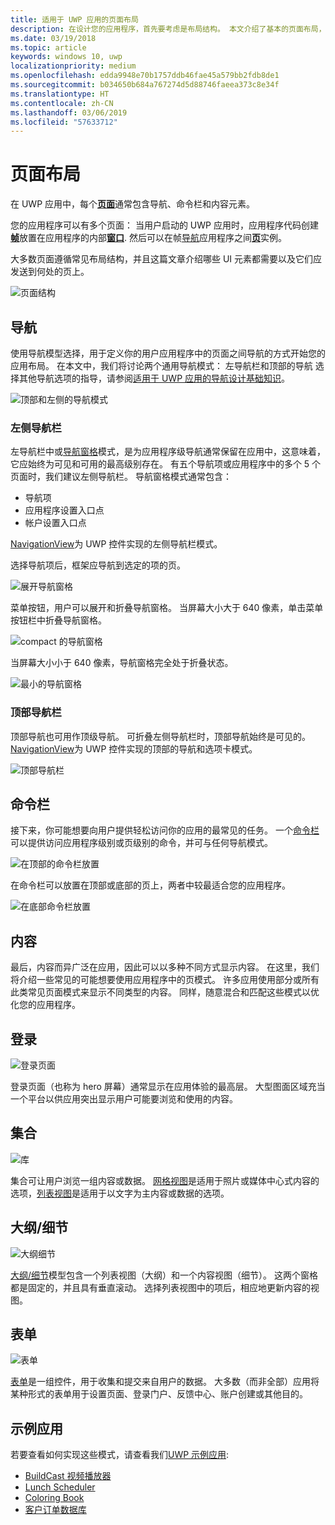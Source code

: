 ```yaml
---
title: 适用于 UWP 应用的页面布局
description: 在设计您的应用程序，首先要考虑是布局结构。 本文介绍了基本的页面布局，包括哪些 UI 元素，你将需要并且它们应发送到何处的页上的通用结构。 在 UWP 应用中，每个页通常具有导航、 命令和内容元素。
ms.date: 03/19/2018
ms.topic: article
keywords: windows 10, uwp
localizationpriority: medium
ms.openlocfilehash: edda9948e70b1757ddb46fae45a579bb2fdb8de1
ms.sourcegitcommit: b034650b684a767274d5d88746faeea373c8e34f
ms.translationtype: HT
ms.contentlocale: zh-CN
ms.lasthandoff: 03/06/2019
ms.locfileid: "57633712"
---
```

# <a name="page-layout"></a>页面布局

在 UWP 应用中，每个[**页面**](https://docs.microsoft.com/uwp/api/Windows.UI.Xaml.Controls.Page)通常包含导航、命令栏和内容元素。 

您的应用程序可以有多个页面： 当用户启动的 UWP 应用时，应用程序代码创建[**帧**](https://docs.microsoft.com/uwp/api/Windows.UI.Xaml.Controls.Frame)放置在应用程序的内部[**窗口**](https://docs.microsoft.com/uwp/api/windows.ui.xaml.window). 然后可以在帧[导航](../basics/navigate-between-two-pages.md)应用程序之间[**页**](https://docs.microsoft.com/uwp/api/Windows.UI.Xaml.Controls.Page)实例。 

大多数页面遵循常见布局结构，并且这篇文章介绍哪些 UI 元素都需要以及它们应发送到何处的页上。 

![页面结构](images/page-components.svg)

## <a name="navigation"></a>导航
使用导航模型选择，用于定义你的用户应用程序中的页面之间导航的方式开始您的应用布局。 在本文中，我们将讨论两个通用导航模式： 左导航栏和顶部的导航 选择其他导航选项的指导，请参阅[适用于 UWP 应用的导航设计基础知识](../basics/navigation-basics.md)。

![顶部和左侧的导航模式](images/top-left-nav.svg)

### <a name="left-nav"></a>左侧导航栏
左导航栏中或[导航窗格](../controls-and-patterns/navigationview.md)模式，是为应用程序级导航通常保留在应用中，这意味着，它应始终为可见和可用的最高级别存在。 有五个导航项或应用程序中的多个 5 个页面时，我们建议左侧导航栏。 导航窗格模式通常包含：
- 导航项
- 应用程序设置入口点
- 帐户设置入口点

[NavigationView](https://docs.microsoft.com/uwp/api/windows.ui.xaml.controls.navigationview)为 UWP 控件实现的左侧导航栏模式。

选择导航项后，框架应导航到选定的项的页。

![展开导航窗格](images/navview-expanded.svg)

菜单按钮，用户可以展开和折叠导航窗格。 当屏幕大小大于 640 像素，单击菜单按钮栏中折叠导航窗格。

![compact 的导航窗格](images/navview-compact.svg)

当屏幕大小小于 640 像素，导航窗格完全处于折叠状态。

![最小的导航窗格](images/navview-minimal.svg)

### <a name="top-nav"></a>顶部导航栏

顶部导航也可用作顶级导航。 可折叠左侧导航栏时，顶部导航始终是可见的。 [NavigationView](../controls-and-patterns/navigationview.md)为 UWP 控件实现的顶部的导航和选项卡模式。

![顶部导航栏](images/pivot-large.svg)

## <a name="command-bar"></a>命令栏

接下来，你可能想要向用户提供轻松访问你的应用的最常见的任务。 一个[命令栏](../controls-and-patterns/app-bars.md)可以提供访问应用程序级别或页级别的命令，并可与任何导航模式。

![在顶部的命令栏放置 ](images/app-bar-desktop.svg)

在命令栏可以放置在顶部或底部的页上，两者中较最适合您的应用程序。

![在底部命令栏放置](images/app-bar-mobile.svg)

## <a name="content"></a>内容

最后，内容而异广泛在应用，因此可以以多种不同方式显示内容。 在这里，我们将介绍一些常见的可能想要使用应用程序中的页模式。 许多应用使用部分或所有此类常见页面模式来显示不同类型的内容。 同样，随意混合和匹配这些模式以优化您的应用程序。

## <a name="landing"></a>登录

![登录页面](images/hero-screen.svg)

登录页面（也称为 hero 屏幕）通常显示在应用体验的最高层。 大型图面区域充当一个平台以供应用突出显示用户可能要浏览和使用的内容。

## <a name="collections"></a>集合

![库](images/gridview.svg)

集合可让用户浏览一组内容或数据。 [网格视图](../controls-and-patterns/item-templates-gridview.md)是适用于照片或媒体中心式内容的选项，[列表视图](../controls-and-patterns/item-templates-listview.md)是适用于以文字为主内容或数据的选项。

## <a name="masterdetail"></a>大纲/细节

![大纲细节](images/master-detail.svg)

[大纲/细节](../controls-and-patterns/master-details.md)模型包含一个列表视图（大纲）和一个内容视图（细节）。 这两个窗格都是固定的，并且具有垂直滚动。 选择列表视图中的项后，相应地更新内容的视图。 

## <a name="forms"></a>表单
![表单](images/form.svg)

[表单](../controls-and-patterns/forms.md)是一组控件，用于收集和提交来自用户的数据。 大多数（而非全部）应用将某种形式的表单用于设置页面、登录门户、反馈中心、账户创建或其他目的。 

## <a name="sample-apps"></a>示例应用
若要查看如何实现这些模式，请查看我们[UWP 示例应用](https://developer.microsoft.com/en-us/windows/samples):
- [BuildCast 视频播放器](https://github.com/Microsoft/BuildCast)
- [Lunch Scheduler](https://github.com/Microsoft/Windows-appsample-lunch-scheduler)
- [Coloring Book](https://github.com/Microsoft/Windows-appsample-coloringbook)
- [客户订单数据库](https://github.com/Microsoft/Windows-appsample-customers-orders-database)